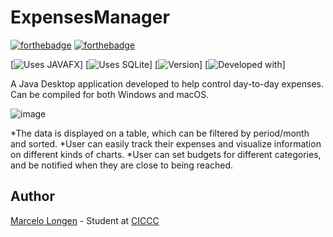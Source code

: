 # ExpensesManager

[![forthebadge](https://forthebadge.com/images/badges/made-with-java.svg)](http://forthebadge.com)
[![forthebadge](http://forthebadge.com/images/badges/built-with-love.svg)](http://forthebadge.com)

[![Uses JAVAFX](https://img.shields.io/badge/uses-JavaFX-blue.svg)]
[![Uses SQLite](https://img.shields.io/badge/uses-SQLite-yellow.svg)]
[![Version](https://img.shields.io/badge/version-beta%200.22-green.svg)]
[![Developed with](https://img.shields.io/badge/developed%20with-JDK10-red.svg)]

A Java Desktop application developed to help control day-to-day expenses. Can be compiled for both Windows and macOS.

 ![image](http://marcelo.co.technology/img/JavaProject.gif)

 *The data is displayed on a table, which can be filtered by period/month and sorted. 
 *User can easily track their expenses and visualize information on different kinds of charts.
 *User can set budgets for different categories, and be notified when they are close to being reached.


## Author

[Marcelo Longen](http://www.marcelolongen.com) - Student at [CICCC](http://www.ciccc.ca)

